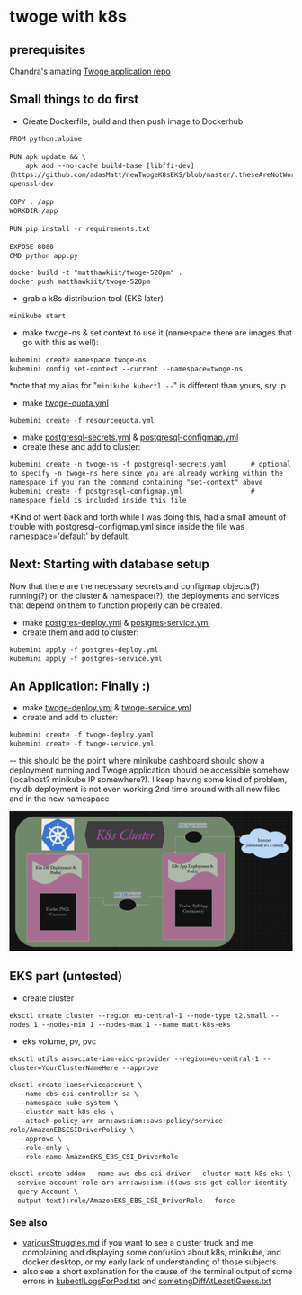 # twoge with k8s

## prerequisites
Chandra's amazing [Twoge application repo](https://github.com/chandradeoarya/twoge) 

## Small things to do first
- Create Dockerfile, build and then push image to Dockerhub
```
FROM python:alpine

RUN apk update && \
    apk add --no-cache build-base [libffi-dev](https://github.com/adasMatt/newTwogeK8sEKS/blob/master/.theseAreNotWorkingNoIdeaWhyHowAnnoying/otherExtras.txt) openssl-dev

COPY . /app
WORKDIR /app

RUN pip install -r requirements.txt

EXPOSE 8080
CMD python app.py
```

```
docker build -t "matthawkiit/twoge-520pm" . 
docker push matthawkiit/twoge-520pm 
```

- grab a k8s distribution tool (EKS later)
```
minikube start
```
- make twoge-ns & set context to use it (namespace there are images that go with this as well):
``` 
kubemini create namespace twoge-ns
kubemini config set-context --current --namespace=twoge-ns
```
*note that my alias for "`minikube kubectl --`" is different than yours, sry :p

- make [twoge-quota.yml](https://github.com/adasMatt/newTwogeK8sEKS/blob/master/resourcequota.yml)
```
kubemini create -f resourcequota.yml
```

- make [postgresql-secrets.yml](https://github.com/adasMatt/newTwogeK8sEKS/blob/master/postgresql-fake-secrets.yml) & [postgresql-configmap.yml](https://github.com/adasMatt/newTwogeK8sEKS/blob/master/postgresql-configmap.yml)
- create these and add to cluster:
```
kubemini create -n twoge-ns -f postgresql-secrets.yaml      # optional to specify -n twoge-ns here since you are already working within the namespace if you ran the command containing "set-context" above
kubemini create -f postgresql-configmap.yml                 # namespace field is included inside this file
```
*Kind of went back and forth while I was doing this, had a small amount of trouble with postgresql-configmap.yml since inside the file was namespace='default' by default.

## Next: Starting with database setup 
Now that there are the necessary secrets and configmap objects(?) running(?) on the cluster & namespace(?), the deployments and services that depend on them to function properly can be created.

- make [postgres-deploy.yml](https://github.com/adasMatt/newTwogeK8sEKS/blob/master/postgres-deploy.yml) & [postgres-service.yml](https://github.com/adasMatt/newTwogeK8sEKS/blob/master/postgres-service.yml)  
- create them and add to cluster:
```
kubemini apply -f postgres-deploy.yml 
kubemini apply -f postgres-service.yml
```

## An Application: Finally :) 
  
- make [twoge-deploy.yml](https://github.com/adasMatt/newTwogeK8sEKS/blob/master/twoge-dep.yml) & [twoge-service.yml](https://github.com/adasMatt/newTwogeK8sEKS/blob/master/twoge-service.yml)
- create and add to cluster:
```
kubemini create -f twoge-deploy.yaml
kubemini create -f twoge-service.yml
```
-- this should be the point where minikube dashboard should show a deployment running and Twoge application should be accessible somehow (localhost? minikube IP somewhere?).  I keep having some kind of problem, my db deployment is not even working 2nd time around with all new files and in the new namespace

![architecture image](https://github.com/adasMatt/newTwogeK8sEKS/blob/master/images/k8sClusterArchitecture.png "k8s architecture")

## EKS part (untested)

- create cluster
```
eksctl create cluster --region eu-central-1 --node-type t2.small --nodes 1 --nodes-min 1 --nodes-max 1 --name matt-k8s-eks
```
- eks volume, pv, pvc
```
eksctl utils associate-iam-oidc-provider --region=eu-central-1 --cluster=YourClusterNameHere --approve
```
```
eksctl create iamserviceaccount \
  --name ebs-csi-controller-sa \
  --namespace kube-system \
  --cluster matt-k8s-eks \
  --attach-policy-arn arn:aws:iam::aws:policy/service-role/AmazonEBSCSIDriverPolicy \
  --approve \
  --role-only \
  --role-name AmazonEKS_EBS_CSI_DriverRole
```
```
eksctl create addon --name aws-ebs-csi-driver --cluster matt-k8s-eks \
--service-account-role-arn arn:aws:iam::$(aws sts get-caller-identity --query Account \
--output text):role/AmazonEKS_EBS_CSI_DriverRole --force
```

### See also
- [variousStruggles.md](https://github.com/adasMatt/newTwogeK8sEKS/blob/master/.theseAreNotWorkingNoIdeaWhyHowAnnoying/variousStruggles.md) if you want to see a cluster truck and me complaining and displaying some confusion about k8s, minikube, and docker desktop, or my early lack of understanding of those subjects.
- also see a short explanation for the cause of the terminal output of some errors in [kubectlLogsForPod.txt](https://github.com/adasMatt/newTwogeK8sEKS/blob/master/.theseAreNotWorkingNoIdeaWhyHowAnnoying/kubectlLogsForPod.txt) and [sometingDiffAtLeastIGuess.txt](https://github.com/adasMatt/newTwogeK8sEKS/blob/master/.theseAreNotWorkingNoIdeaWhyHowAnnoying/somethingDiffAtLeastIGuess.txt)
